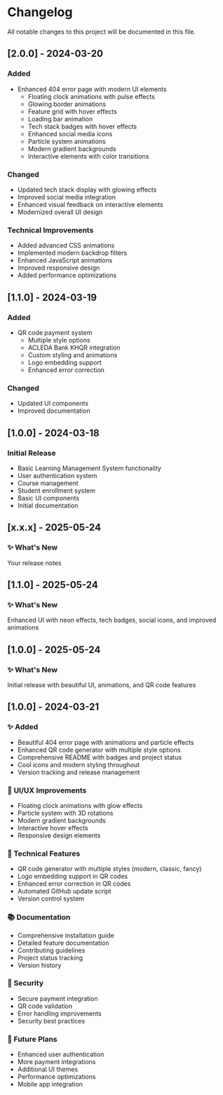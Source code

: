 # Changelog

All notable changes to this project will be documented in this file.

## [2.0.0] - 2024-03-20

### Added
- Enhanced 404 error page with modern UI elements
  - Floating clock animations with pulse effects
  - Glowing border animations
  - Feature grid with hover effects
  - Loading bar animation
  - Tech stack badges with hover effects
  - Enhanced social media icons
  - Particle system animations
  - Modern gradient backgrounds
  - Interactive elements with color transitions

### Changed
- Updated tech stack display with glowing effects
- Improved social media integration
- Enhanced visual feedback on interactive elements
- Modernized overall UI design

### Technical Improvements
- Added advanced CSS animations
- Implemented modern backdrop filters
- Enhanced JavaScript animations
- Improved responsive design
- Added performance optimizations

## [1.1.0] - 2024-03-19

### Added
- QR code payment system
  - Multiple style options
  - ACLEDA Bank KHQR integration
  - Custom styling and animations
  - Logo embedding support
  - Enhanced error correction

### Changed
- Updated UI components
- Improved documentation

## [1.0.0] - 2024-03-18

### Initial Release
- Basic Learning Management System functionality
- User authentication system
- Course management
- Student enrollment system
- Basic UI components
- Initial documentation




## [x.x.x] - 2025-05-24

### ✨ What's New
Your release notes
## [1.1.0] - 2025-05-24

### ✨ What's New
Enhanced UI with neon effects, tech badges, social icons, and improved animations
## [1.0.0] - 2025-05-24

### ✨ What's New
Initial release with beautiful UI, animations, and QR code features
## [1.0.0] - 2024-03-21

### ✨ Added
- Beautiful 404 error page with animations and particle effects
- Enhanced QR code generator with multiple style options
- Comprehensive README with badges and project status
- Cool icons and modern styling throughout
- Version tracking and release management

### 🎨 UI/UX Improvements
- Floating clock animations with glow effects
- Particle system with 3D rotations
- Modern gradient backgrounds
- Interactive hover effects
- Responsive design elements

### 🔧 Technical Features
- QR code generator with multiple styles (modern, classic, fancy)
- Logo embedding support in QR codes
- Enhanced error correction in QR codes
- Automated GitHub update script
- Version control system

### 📚 Documentation
- Comprehensive installation guide
- Detailed feature documentation
- Contributing guidelines
- Project status tracking
- Version history

### 🔐 Security
- Secure payment integration
- QR code validation
- Error handling improvements
- Security best practices

### 🎯 Future Plans
- Enhanced user authentication
- More payment integrations
- Additional UI themes
- Performance optimizations
- Mobile app integration 
